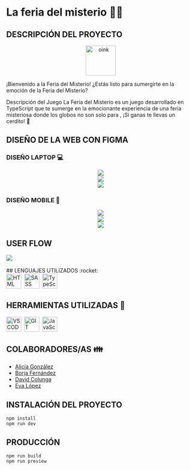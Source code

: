 # La feria del misterio  🎪🎈

## DESCRIPCIÓN DEL PROYECTO 

<p align="center">
  <img src="./src/assets/readme-img/oink-oink.png" title="oink" alt="oink" width="80" height="80"/>
</p>

¡Bienvenido a la Feria del Misterio!
¿Estás listo para sumergirte en la emoción de la Feria del Misterio? 

Descripción del Juego
La Feria del Misterio es un juego desarrollado en TypeScript que te sumerge en la emocionante experiencia de una feria misteriosa donde los globos no son solo para , ¡Si ganas te llevas un cerdito! 🤩


## DISEÑO DE LA WEB CON FIGMA
### DISEÑO LAPTOP 💻
<div style="display: flex; flex-direction: column; align-items: center;>
    <img src="./src/assets/readme-img/game.PNG" >
    <img src="./src/assets/readme-img/index.PNG" >
    <img src="./src/assets/readme-img/game.PNG" >
    <img src="./src/assets/readme-img/result.PNG" >
</div>

### DISEÑO MOBILE 📱

<div style="display: flex; flex-direction: column; align-items: center;>
    <img src="./src/assets/readme-img/index.mobile.PNG" >
    <img src="./src/assets/readme-img/index.mobile.PNG" >
    <img src="./src/assets/readme-img/game-mobile.PNG" >
    <img src="./src/assets/readme-img/result-mobile.PNG" >
</div>

## USER FLOW
<div>
    <img src="./src/assets/readme-img/userflow.png">
</div>
<br>
## LENGUAJES UTILIZADOS :rocket:

<div>
    <img src="https://github.com/devicons/devicon/blob/master/icons/html5/html5-original.svg" title="HTML5" alt="HTML" width="40" height="40"/>&nbsp;
        <img src="https://github.com/devicons/devicon/blob/master/icons/sass/sass-original.svg" title="SASS" alt="SASS" width="40" height="40"/>&nbsp;
    <img src="https://github.com/devicons/devicon/blob/master/icons/typescript/typescript-plain.svg" title="TypeScript" alt="TypeScript" width="40" height="40"/>&nbsp;

</div>


## HERRAMIENTAS UTILIZADAS :hammer:
<div>
    <img src="https://github.com/devicons/devicon/blob/master/icons/vscode/vscode-original.svg" title="VSCODE" alt="VSCODE" width="40" height="40"/>&nbsp;
    <img src="https://github.com/devicons/devicon/blob/master/icons/git/git-original.svg"  title="GIT" alt="GIT" width="40" height="40"/>&nbsp;
    <img src="https://github.com/devicons/devicon/blob/master/icons/github/github-original.svg" title="JavaScript" alt="JavaScript" width="40" height="40"/>&nbsp;
</div>

## COLABORADORES/AS  :family:

- [Alicia González](https://github.com/Aliglez)
- [Borja Fernández](https://github.com/BarmanDev)
- [David Colunga](https://github.com/Colunga-D)
- [Eva López](https://github.com/EvaMLopez)






## INSTALACIÓN DEL PROYECTO 
```
npm install
npm run dev
```

## PRODUCCIÓN 
```
npm run build
npm run preview
```
